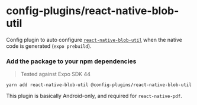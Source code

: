 # config-plugins/react-native-blob-util

Config plugin to auto configure [`react-native-blob-util`][lib] when the native code is generated (`expo prebuild`).

### Add the package to your npm dependencies

> Tested against Expo SDK 44

```
yarn add react-native-blob-util @config-plugins/react-native-blob-util
```

This plugin is basically Android-only, and required for `react-native-pdf`.

[lib]: https://www.npmjs.com/package/react-native-blob-util
